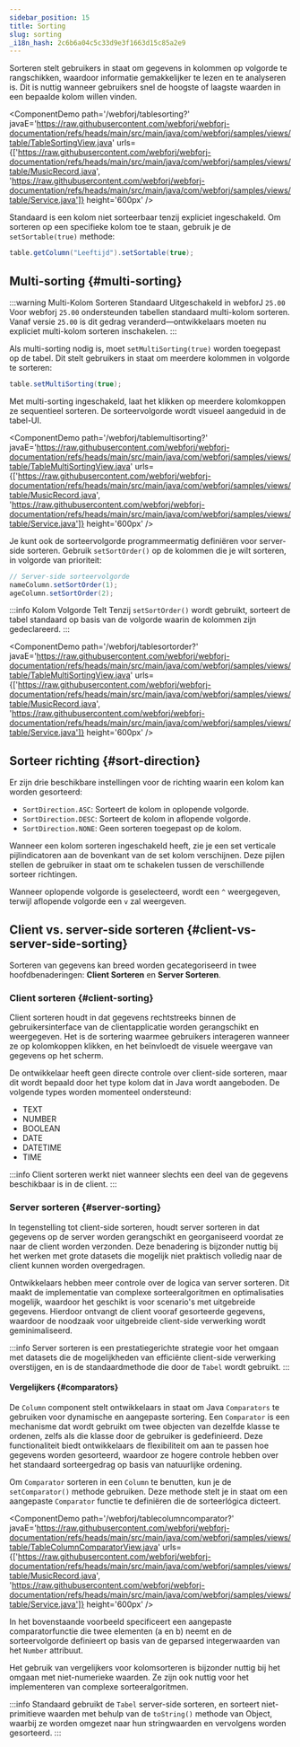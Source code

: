 ```yaml
---
sidebar_position: 15
title: Sorting
slug: sorting
_i18n_hash: 2c6b6a04c5c33d9e3f1663d15c85a2e9
---
```

Sorteren stelt gebruikers in staat om gegevens in kolommen op volgorde te rangschikken, waardoor informatie gemakkelijker te lezen en te analyseren is. Dit is nuttig wanneer gebruikers snel de hoogste of laagste waarden in een bepaalde kolom willen vinden.

<ComponentDemo 
path='/webforj/tablesorting?' 
javaE='https://raw.githubusercontent.com/webforj/webforj-documentation/refs/heads/main/src/main/java/com/webforj/samples/views/table/TableSortingView.java'
urls={['https://raw.githubusercontent.com/webforj/webforj-documentation/refs/heads/main/src/main/java/com/webforj/samples/views/table/MusicRecord.java', 
'https://raw.githubusercontent.com/webforj/webforj-documentation/refs/heads/main/src/main/java/com/webforj/samples/views/table/Service.java']}
height='600px'
/>

Standaard is een kolom niet sorteerbaar tenzij expliciet ingeschakeld. Om sorteren op een specifieke kolom toe te staan, gebruik je de `setSortable(true)` methode:

```java 
table.getColumn("Leeftijd").setSortable(true);
```

## Multi-sorting {#multi-sorting}

:::warning Multi-Kolom Sorteren Standaard Uitgeschakeld in webforJ `25.00`
Voor webforj `25.00` ondersteunden tabellen standaard multi-kolom sorteren. Vanaf versie `25.00` is dit gedrag veranderd—ontwikkelaars moeten nu expliciet multi-kolom sorteren inschakelen.
:::

Als multi-sorting nodig is, moet `setMultiSorting(true)` worden toegepast op de tabel. Dit stelt gebruikers in staat om meerdere kolommen in volgorde te sorteren:

```java
table.setMultiSorting(true);
```

Met multi-sorting ingeschakeld, laat het klikken op meerdere kolomkoppen ze sequentieel sorteren. De sorteervolgorde wordt visueel aangeduid in de tabel-UI.

<ComponentDemo 
path='/webforj/tablemultisorting?' 
javaE='https://raw.githubusercontent.com/webforj/webforj-documentation/refs/heads/main/src/main/java/com/webforj/samples/views/table/TableMultiSortingView.java'
urls={['https://raw.githubusercontent.com/webforj/webforj-documentation/refs/heads/main/src/main/java/com/webforj/samples/views/table/MusicRecord.java', 
'https://raw.githubusercontent.com/webforj/webforj-documentation/refs/heads/main/src/main/java/com/webforj/samples/views/table/Service.java']}
height='600px'
/>

Je kunt ook de sorteervolgorde programmeermatig definiëren voor server-side sorteren. Gebruik `setSortOrder()` op de kolommen die je wilt sorteren, in volgorde van prioriteit:

```java
// Server-side sorteervolgorde
nameColumn.setSortOrder(1);
ageColumn.setSortOrder(2);
```

:::info Kolom Volgorde Telt
Tenzij `setSortOrder()` wordt gebruikt, sorteert de tabel standaard op basis van de volgorde waarin de kolommen zijn gedeclareerd.
:::

<ComponentDemo 
path='/webforj/tablesortorder?' 
javaE='https://raw.githubusercontent.com/webforj/webforj-documentation/refs/heads/main/src/main/java/com/webforj/samples/views/table/TableMultiSortingView.java'
urls={['https://raw.githubusercontent.com/webforj/webforj-documentation/refs/heads/main/src/main/java/com/webforj/samples/views/table/MusicRecord.java', 
'https://raw.githubusercontent.com/webforj/webforj-documentation/refs/heads/main/src/main/java/com/webforj/samples/views/table/Service.java']}
height='600px'
/>

## Sorteer richting {#sort-direction}

Er zijn drie beschikbare instellingen voor de richting waarin een kolom kan worden gesorteerd:

- `SortDirection.ASC`: Sorteert de kolom in oplopende volgorde.
- `SortDirection.DESC`: Sorteert de kolom in aflopende volgorde.
- `SortDirection.NONE`: Geen sorteren toegepast op de kolom.

Wanneer een kolom sorteren ingeschakeld heeft, zie je een set verticale pijlindicatoren aan de bovenkant van de set kolom verschijnen. Deze pijlen stellen de gebruiker in staat om te schakelen tussen de verschillende sorteer richtingen.

Wanneer oplopende volgorde is geselecteerd, wordt een `^` weergegeven, terwijl aflopende volgorde een `v` zal weergeven.

## Client vs. server-side sorteren {#client-vs-server-side-sorting}

Sorteren van gegevens kan breed worden gecategoriseerd in twee hoofdbenaderingen: **Client Sorteren** en **Server Sorteren**.

### Client sorteren {#client-sorting}

Client sorteren houdt in dat gegevens rechtstreeks binnen de gebruikersinterface van de clientapplicatie worden gerangschikt en weergegeven. Het is de sortering waarmee gebruikers interageren wanneer ze op kolomkoppen klikken, en het beïnvloedt de visuele weergave van gegevens op het scherm.

De ontwikkelaar heeft geen directe controle over client-side sorteren, maar dit wordt bepaald door het type kolom dat in Java wordt aangeboden. De volgende types worden momenteel ondersteund:

- TEXT
- NUMBER
- BOOLEAN
- DATE
- DATETIME
- TIME

:::info
Client sorteren werkt niet wanneer slechts een deel van de gegevens beschikbaar is in de client.
:::

### Server sorteren {#server-sorting}

In tegenstelling tot client-side sorteren, houdt server sorteren in dat gegevens op de server worden gerangschikt en georganiseerd voordat ze naar de client worden verzonden. Deze benadering is bijzonder nuttig bij het werken met grote datasets die mogelijk niet praktisch volledig naar de client kunnen worden overgedragen.

Ontwikkelaars hebben meer controle over de logica van server sorteren. Dit maakt de implementatie van complexe sorteeralgoritmen en optimalisaties mogelijk, waardoor het geschikt is voor scenario's met uitgebreide gegevens. Hierdoor ontvangt de client vooraf gesorteerde gegevens, waardoor de noodzaak voor uitgebreide client-side verwerking wordt geminimaliseerd.

:::info
Server sorteren is een prestatiegerichte strategie voor het omgaan met datasets die de mogelijkheden van efficiënte client-side verwerking overstijgen, en is de standaardmethode die door de `Tabel` wordt gebruikt.
:::

#### Vergelijkers {#comparators}

De `Column` component stelt ontwikkelaars in staat om Java `Comparators` te gebruiken voor dynamische en aangepaste sortering. Een `Comparator` is een mechanisme dat wordt gebruikt om twee objecten van dezelfde klasse te ordenen, zelfs als die klasse door de gebruiker is gedefinieerd. Deze functionaliteit biedt ontwikkelaars de flexibiliteit om aan te passen hoe gegevens worden gesorteerd, waardoor ze hogere controle hebben over het standaard sorteergedrag op basis van natuurlijke ordening.

Om `Comparator` sorteren in een `Column` te benutten, kun je de `setComparator()` methode gebruiken. Deze methode stelt je in staat om een aangepaste `Comparator` functie te definiëren die de sorteerlógica dicteert.

<ComponentDemo 
path='/webforj/tablecolumncomparator?' 
javaE='https://raw.githubusercontent.com/webforj/webforj-documentation/refs/heads/main/src/main/java/com/webforj/samples/views/table/TableColumnComparatorView.java'
urls={['https://raw.githubusercontent.com/webforj/webforj-documentation/refs/heads/main/src/main/java/com/webforj/samples/views/table/MusicRecord.java', 
'https://raw.githubusercontent.com/webforj/webforj-documentation/refs/heads/main/src/main/java/com/webforj/samples/views/table/Service.java']}
height='600px'
/>

In het bovenstaande voorbeeld specificeert een aangepaste comparatorfunctie die twee elementen (a en b) neemt en de sorteervolgorde definieert op basis van de geparsed integerwaarden van het `Number` attribuut.

Het gebruik van vergelijkers voor kolomsorteren is bijzonder nuttig bij het omgaan met niet-numerieke waarden. Ze zijn ook nuttig voor het implementeren van complexe sorteeralgoritmen.

:::info
Standaard gebruikt de `Tabel` server-side sorteren, en sorteert niet-primitieve waarden met behulp van de `toString()` methode van Object, waarbij ze worden omgezet naar hun stringwaarden en vervolgens worden gesorteerd.
:::
